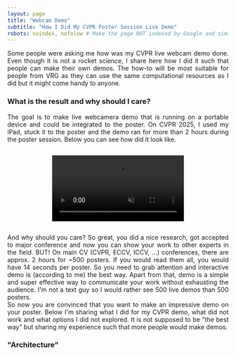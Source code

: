 ```yaml
---
layout: page
title: "Webcam Demo"
subtitle: "How I Did My CVPR Poster Session Live Demo"
robots: noindex, nofolow # Make the page NOT indexed by Google and similar
---
```


<div style="text-align: justify;">
Some people were asking me how was my CVPR live webcam demo done.
Even though it is not a rocket science, I share here how I did it such that people can make their own demos.
The how-to will be most suitable for people from VRG as they can use the same computational resources as I did but it might come handy to anyone.
</div>


### What is the result and why should I care?

<div style="text-align: justify;">
The goal is to make live webcamera demo that is running on a portable device and could be integrated to the poster.
On CVPR 2025, I used my iPad, stuck it to the poster and the demo ran for more than 2 hours during the poster session.
Below you can see how did it look like.
</div>

<div style="text-align:center; margin:2em 0;">
  <video controls autoplay loop muted style="max-width:100%; height:auto;">
    <source src="/assets/videos/webcam_demo.mp4" type="video/mp4">
    Your browser doesn’t support HTML5 video.
  </video>
</div>


<div style="text-align: justify;">
And why should you care?
So great, you did a nice research, got accepted to major conference and now you can show your work to other experts in the field.
BUT!
On main CV (CVPR, ECCV, ICCV, ...) conferences, there are approx. 2 hours for ~500 posters.
If you would read them all, you would have 14 seconds per poster.
So you need to grab attention and interactive demo is (according to me) the best way.
Apart from that, demo is a simple and super effective way to communicate your work without exhausting the audience.
I'm not a text guy so I would rather see 500 live demos than 500 posters.
</div>

<div style="text-align: justify;">
So now you are convinced that you want to make an impressive demo on your poster.
Below I'm sharing what I did for my CVPR demo, what did not work and what options I did not explored.
It is not supposed to be "the best way" but sharing my experience such that more people would make demos. 
</div>


### "Architecture"



